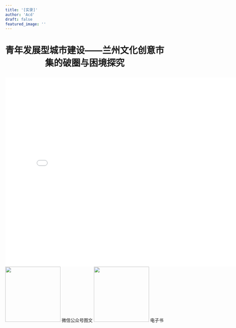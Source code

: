```yaml
---
title: '[实录]'
author: 'Acd'
draft: false
featured_image: ''
---
```

# <p style="text-align:center">青年发展型城市建设——兰州文化创意市集的破圈与困境探究</p>

<iframe src="//player.bilibili.com/player.html?aid=324903315&bvid=BV1cw41147HQ&cid=1373410260&p=1" scrolling="no" border="0" frameborder="no" framespacing="0" allowfullscreen="true" width="800px" height="600px"> </iframe>



<img src="/images/qrcode_mp.weixin.qq.com.png" width = 175 height = 175>
 微信公众号图文

<img src="/images/dzs.png" width = 175 height = 175>
 电子书